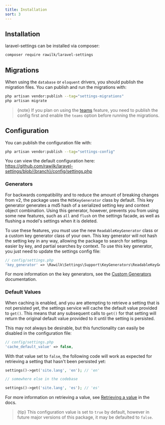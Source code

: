 ```yaml
---
title: Installation
sort: 3
---
```


## Installation

laravel-settings can be installed via composer:

```bash
composer require rawilk/laravel-settings
```

## Migrations

When using the `database` or `eloquent` drivers, you should publish the migration files. You can publish and run the migrations with:

```bash
php artisan vendor:publish --tag="settings-migrations"
php artisan migrate
```

> {note} If you plan on using the [teams](/docs/laravel-settings/{version}/basic-usage/teams) feature, you need to publish the config first
> and enable the `teams` option before running the migrations.

## Configuration

You can publish the configuration file with:

```bash
php artisan vendor:publish --tag="settings-config"
```

You can view the default configuration here: https://github.com/rawilk/laravel-settings/blob/{branch}/config/settings.php

### Generators

For backwards compatibility and to reduce the amount of breaking changes from v2, the package uses the `Md5KeyGenerator` class by default. This key generator generates
a md5 hash of a serialized setting key and context object combination. Using this generator, however, prevents you from using some new features, such as `all` and `flush`
on the settings facade, as well as flushing a model's settings when it is deleted.

To use these features, you must use the new `ReadableKeyGenerator` class or a custom key generator class of your own. This key generator will not hash the setting key in any way,
allowing the package to search for settings easier by key, and partial searches by context. To use this key generator, you just need to update the settings config file:

```php
// config/settings.php
'key_generator' => \Rawilk\Settings\Support\KeyGenerators\ReadableKeyGenerator::class,
```

For more information on the key generators, see the [Custom Generators](/docs/laravel-settings/{version}/advanced-usage/custom-generators) documentation.

### Default Values

When caching is enabled, and you are attempting to retrieve a setting that is not persisted yet, the settings service will cache the default value provided to `get()`.
This means that any subsequent calls to `get()` for that setting will return the original default value provided to it until the setting is persisted.

This may not always be desirable, but this functionality can easily be disabled in the configuration file:

```php
// config/settings.php
'cache_default_value' => false,
```

With that value set to `false`, the following code will work as expected for retrieving a setting that hasn't been persisted yet:

```php
settings()->get('site.lang', 'en'); // 'en'

// somewhere else in the codebase

settings()->get('site.lang', 'es'); // 'es'
```

For more information on retrieving a value, see [Retrieving a value](/docs/laravel-settings/{version}/basic-usage#user-content-retrieving-a-value) in the docs.

> {tip} This configuration value is set to `true` by default, however in future major versions of this package, it may be defaulted to `false`.
